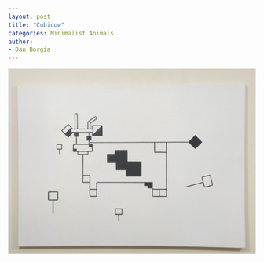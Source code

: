 ```yaml
---
layout: post
title: "Cubicow"
categories: Minimalist Animals
author:
- Dan Borgia
---
```



![jpg cubicow](/assets/images/cubicow.jpg)
